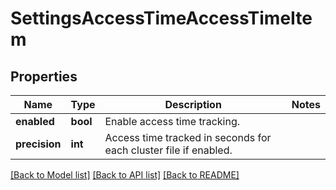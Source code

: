 # SettingsAccessTimeAccessTimeItem

## Properties
Name | Type | Description | Notes
------------ | ------------- | ------------- | -------------
**enabled** | **bool** | Enable access time tracking. | 
**precision** | **int** | Access time tracked in seconds for each cluster file if enabled. | 

[[Back to Model list]](../README.md#documentation-for-models) [[Back to API list]](../README.md#documentation-for-api-endpoints) [[Back to README]](../README.md)


